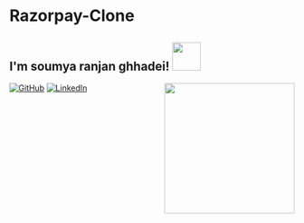 # Razorpay-Clone
<h2> I'm soumya ranjan ghhadei! <img src="https://media.giphy.com/media/12oufCB0MyZ1Go/giphy.gif" width="50"></h2>
<img align='right' src="https://media.giphy.com/media/M9gbBd9nbDrOTu1Mqx/giphy.gif" width="230">
<p align="center">
 
 <a href="https://github.com/Soumyaghadei"><img src="https://img.shields.io/github/followers/priyanshumay.svg?label=GitHub&style=social" alt="GitHub"></a>
 <a href="https://www.linkedin.com/in/soumyaranjanghadei/"><img src="https://img.shields.io/badge/LinkedIn--_.svg?style=social&logo=linkedin" alt="LinkedIn"></a>
</p>
